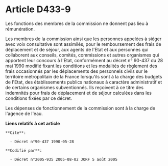 # Article D433-9

Les fonctions des membres de la commission ne donnent pas lieu à rémunération.

Les membres de la commission ainsi que les personnes appelées à siéger avec voix consultative sont assimilés, pour le
remboursement des frais de déplacement et de séjour, aux agents de l'Etat et aux personnes qui collaborent aux conseils,
comités, commissions et autres organismes qui apportent leur concours à l'Etat, conformément au décret n° 90-437 du 28 mai
1990 modifié fixant les conditions et les modalités de règlement des frais occasionnés par les déplacements des personnels
civils sur le territoire métropolitain de la France lorsqu'ils sont à la charge des budgets de l'Etat, des établissements
publics nationaux à caractère administratif et de certains organismes subventionnés. Ils reçoivent à ce titre des indemnités
pour frais de déplacement et de séjour calculées dans les conditions fixées par ce décret.

Les dépenses de fonctionnement de la commission sont à la charge de l'agence de l'eau.

**Liens relatifs à cet article**

	**Cite**:

	  - Décret n°90-437 1990-05-28

	**Codifié par**:

	  - Décret n°2005-935 2005-08-02 JORF 5 août 2005
